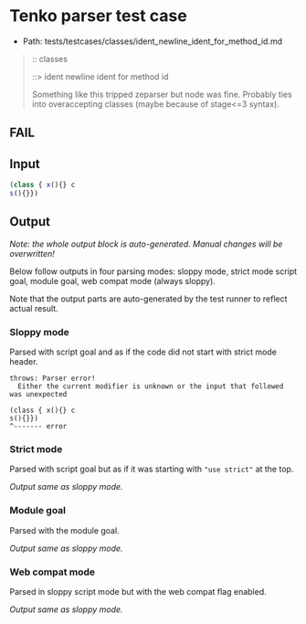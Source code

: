 # Tenko parser test case

- Path: tests/testcases/classes/ident_newline_ident_for_method_id.md

> :: classes
>
> ::> ident newline ident for method id
>
> Something like this tripped zeparser but node was fine. Probably ties into overaccepting classes (maybe because of stage<=3 syntax).

## FAIL

## Input

`````js
(class { x(){} c
s(){}})
`````

## Output

_Note: the whole output block is auto-generated. Manual changes will be overwritten!_

Below follow outputs in four parsing modes: sloppy mode, strict mode script goal, module goal, web compat mode (always sloppy).

Note that the output parts are auto-generated by the test runner to reflect actual result.

### Sloppy mode

Parsed with script goal and as if the code did not start with strict mode header.

`````
throws: Parser error!
  Either the current modifier is unknown or the input that followed was unexpected

(class { x(){} c
s(){}})
^------- error
`````

### Strict mode

Parsed with script goal but as if it was starting with `"use strict"` at the top.

_Output same as sloppy mode._

### Module goal

Parsed with the module goal.

_Output same as sloppy mode._

### Web compat mode

Parsed in sloppy script mode but with the web compat flag enabled.

_Output same as sloppy mode._
